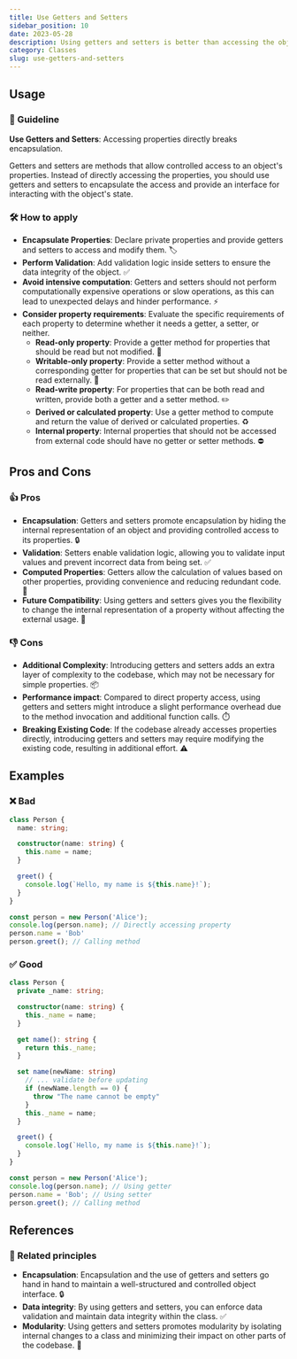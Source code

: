 ```yaml
---
title: Use Getters and Setters
sidebar_position: 10
date: 2023-05-28
description: Using getters and setters is better than accessing the object property directly. Accessing properties directly breaks encapsulation.
category: Classes
slug: use-getters-and-setters
---
```


## Usage

### 📝 Guideline
**Use Getters and Setters**: Accessing properties directly breaks encapsulation.

Getters and setters are methods that allow controlled access to an object's properties. Instead of directly accessing the properties, you should use getters and setters to encapsulate the access and provide an interface for interacting with the object's state.

### 🛠️ How to apply
- **Encapsulate Properties**: Declare private properties and provide getters and setters to access and modify them. 🏷️
- **Perform Validation**: Add validation logic inside setters to ensure the data integrity of the object. ✅
- **Avoid intensive computation**: Getters and setters should not perform computationally expensive operations or slow operations, as this can lead to unexpected delays and hinder performance. ⚡️
- **Consider property requirements**: Evaluate the specific requirements of each property to determine whether it needs a getter, a setter, or neither.
  - **Read-only property**: Provide a getter method for properties that should be read but not modified. 📖
  - **Writable-only property**: Provide a setter method without a corresponding getter for properties that can be set but should not be read externally. 📝
  - **Read-write property**: For properties that can be both read and written, provide both a getter and a setter method. ✏️
  - **Derived or calculated property**: Use a getter method to compute and return the value of derived or calculated properties. ♻️
  - **Internal property**: Internal properties that should not be accessed from external code should have no getter or setter methods. ⛔️


## Pros and Cons

### 👍 Pros
-   **Encapsulation**: Getters and setters promote encapsulation by hiding the internal representation of an object and providing controlled access to its properties. 🔒
-   **Validation**: Setters enable validation logic, allowing you to validate input values and prevent incorrect data from being set. ✅
-   **Computed Properties**: Getters allow the calculation of values based on other properties, providing convenience and reducing redundant code. 🔄
-   **Future Compatibility**: Using getters and setters gives you the flexibility to change the internal representation of a property without affecting the external usage. 🔁

### 👎 Cons
- **Additional Complexity**: Introducing getters and setters adds an extra layer of complexity to the codebase, which may not be necessary for simple properties. 📦
- **Performance impact**: Compared to direct property access, using getters and setters might introduce a slight performance overhead due to the method invocation and additional function calls. ⏱️
- **Breaking Existing Code**: If the codebase already accesses properties directly, introducing getters and setters may require modifying the existing code, resulting in additional effort. ⚠️

## Examples

### ❌ Bad
```typescript
class Person {
  name: string;

  constructor(name: string) {
    this.name = name;
  }

  greet() {
    console.log(`Hello, my name is ${this.name}!`);
  }
}

const person = new Person('Alice');
console.log(person.name); // Directly accessing property
person.name = 'Bob'
person.greet(); // Calling method

```

### ✅ Good
```typescript
class Person {
  private _name: string;

  constructor(name: string) {
    this._name = name;
  }

  get name(): string {
    return this._name;
  }

  set name(newName: string) 
    // ... validate before updating
    if (newName.length == 0) {
      throw "The name cannot be empty"
    }
    this._name = name;
  }

  greet() {
    console.log(`Hello, my name is ${this.name}!`);
  }
}

const person = new Person('Alice');
console.log(person.name); // Using getter
person.name = 'Bob'; // Using setter
person.greet(); // Calling method
```

## References

### 🔀 Related principles
- **Encapsulation**: Encapsulation and the use of getters and setters go hand in hand to maintain a well-structured and controlled object interface. 🔒
- **Data integrity**: By using getters and setters, you can enforce data validation and maintain data integrity within the class. ✅
- **Modularity**: Using getters and setters promotes modularity by isolating internal changes to a class and minimizing their impact on other parts of the codebase. 🧩